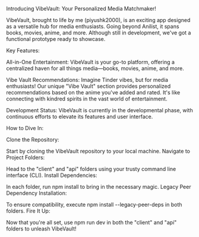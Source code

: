 
Introducing VibeVault: Your Personalized Media Matchmaker!

VibeVault, brought to life by me (piyushk2000), is an exciting app designed as a versatile hub for media enthusiasts. Going beyond Anilist, it spans books, movies, anime, and more. Although still in development, we've got a functional prototype ready to showcase.

Key Features:

All-in-One Entertainment: VibeVault is your go-to platform, offering a centralized haven for all things media—books, movies, anime, and more.

Vibe Vault Recommendations: Imagine Tinder vibes, but for media enthusiasts! Our unique "Vibe Vault" section provides personalized recommendations based on the anime you've added and rated. It's like connecting with kindred spirits in the vast world of entertainment.

Development Status:
VibeVault is currently in the developmental phase, with continuous efforts to elevate its features and user interface.

How to Dive In:

Clone the Repository:

Start by cloning the VibeVault repository to your local machine.
Navigate to Project Folders:

Head to the "client" and "api" folders using your trusty command line interface (CLI).
Install Dependencies:

In each folder, run npm install to bring in the necessary magic.
Legacy Peer Dependency Installation:

To ensure compatibility, execute npm install --legacy-peer-deps in both folders.
Fire It Up:

Now that you're all set, use npm run dev in both the "client" and "api" folders to unleash VibeVault!
